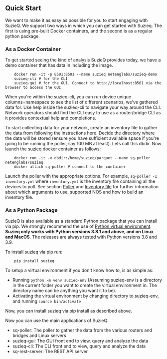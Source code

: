 ## Quick Start

We want to make it as easy as possible for you to start engaging with SuzieQ. We support two ways in which you can get started with Suzieq. The first is using pre-built Docker containers, and the second is as a regular python package.

### As a Docker Container

To get started seeing the kind of analysis SuzieQ provides today, we have a demo container that has data in including the image.
```
    docker run -it -p 8501:8501 --name suzieq netenglabs/suzieq-demo
    suzieq-cli # for the CLI
    suzieq-gui # for the GUI. Connect to http://localhost:8501 via the browser to access the GUI
```
When you're within the suzieq-cli, you can run device unique columns=namespace to see the list of different scenarios, we've gathered data for. Use help inside the suzieq-cli to navigate your way around the CLI. Network operators should find the CLI easy to use as a router/bridge CLI as it provides contextual help and completions.

To start collecting data for your network, create an inventory file to gather the data from following the instructions here. Decide the directory where the data will be stored (ensure you have sufficient available space if you're going to be running the poller, say 100 MB at least). Lets call this dbdir. Now launch the suzieq docker container as follows:
```
    docker run -it -v dbdir:/home/suzieq/parquet --name sq-poller netenglabs/suzieq
    docker attach sq-poller # connect to the container
```


Launch the poller with the appropriate options. For example, `sq-poller -I inventory.yml` where `inventory.yml` is the inventory file containing all the devices to poll.
See section [Poller](./poller.md) and [Inventory file](./inventory.md) for further information about which arguments to use, supported NOS and how to build an inventory file.


### As a Python Package

SuzieQ is also available as a standard Python package that you can install via pip. We strongly recommend the use of [Python virtual environment](https://docs.python.org/3.8/tutorial/venv.html). **Suzieq only works with Python versions 3.8.1 and above, and on Linux and MacOS**. The releases are always tested with Python versions 3.8 and 3.9.

To install suzieq via pip run:
```
    pip install suzieq
```

To setup a virtual environment if you don't know how to, is as simple as:

* Running ```python -m venv suzieq-env``` (Assuming suzieq-env is a directory in the current folder you want to create the virtual environment in. The directory name can be anything you want it to be).
* Activating the virtual environment by changing directory to suzieq-env, and running ```source bin/activate```

Now, you can install suzieq via pip install as described above.

Now you can use the main applications of SuzieQ:

* sq-poller: The poller to gather the data from the various routers and bridges and Linux servers
* suzieq-gui: The GUI front end to view, query and analyze the data
* suzieq-cli: The CLI front end to view, query and analyze the data
* sq-rest-server: The REST API server
